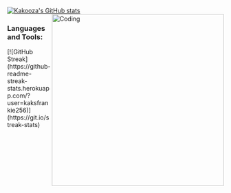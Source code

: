 
[![Kakooza's GitHub stats](https://github-readme-stats.vercel.app/api?username=kaksfrankie256)](https://github.com/anuraghazra/github-readme-stats)
<img align="right" alt="Coding" width="400" src="https://res.cloudinary.com/practicaldev/image/fetch/s--WXI5d2Ru--/c_limit%2Cf_auto%2Cfl_progressive%2Cq_66%2Cw_800/https://media1.tenor.com/images/0c34272909ee2a4db5606a014082312b/tenor.gif%3Fitemid%3D15828752">
<h3 align="left">Languages and Tools:</h3>
[![GitHub Streak](https://github-readme-streak-stats.herokuapp.com/?user=kaksfrankie256)](https://git.io/streak-stats)

<!--
**kaksfrankie256/kaksfrankie256** is a ✨ _special_ ✨ repository because its `README.md` (this file) appears on your GitHub profile.
--/!>
